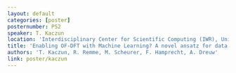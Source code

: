 ```yaml
---
layout: default
categories: [poster]
posternumber: P52
speaker: T. Kaczun
location: 'Interdisciplinary Center for Scientific Computing (IWR), Universität Heidelberg, 69120 Heidelberg'
title: 'Enabling OF-DFT with Machine Learning? A novel ansatz for data generation'
authors: 'T. Kaczun, R. Remme, M. Scheurer, F. Hamprecht, A. Dreuw'
link: poster/kaczun
---
```

